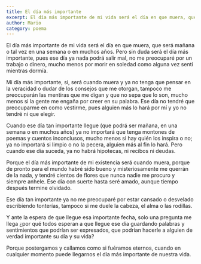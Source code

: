 ```yaml
---
title: El día más importante
excerpt: El día más importante de mi vida será el día en que muera, que será mañana o tal vez en una semana o en muchos años. Pero sin duda será el día más importante
author: Mario
category: poema
---
```


El día más importante de mi vida será el día en que muera, que será mañana o tal vez en una semana o en muchos años. Pero sin duda será el día más importante, pues ese día ya nada podrá salir mal, no me preocuparé por un trabajo o dinero, mucho menos por morir en soledad como alguna vez sentí mientras dormía. 

Mi día más importante, sí, será cuando muera y ya no tenga que pensar en la veracidad o dudar de los consejos que me otorgan, tampoco me preocuparán las mentiras que me digan y que no sepa que lo son, mucho menos si la gente me engaña por creer en su palabra. Ese día no tendré que preocuparme en como vestirme, pues alguien más lo hará por mí y yo no tendré ni que elegir. 

Cuando ese día tan importante llegue (que podrá ser mañana, en una semana o en muchos años) ya no importará que tenga montones de poemas y cuentos inconclusos, mucho menos si hay quién los inspira o no; ya no importará si limpio o no la pecera, alguien más al fin lo hará. Pero cuando ese día suceda, ya no habrá hipotecas, ni recibos ni deudas. 

Porque el día más importante de mi existencia será cuando muera, porque de pronto para el mundo habré sido bueno y misteriosamente me querrán de la nada, y tendré cientos de flores que nunca nadie me procuro y siempre anhele. Ese día con suerte hasta seré amado, aunque tiempo después termine olvidado. 

Ese día tan importante ya no me preocuparé por estar cansado o desvelado escribiendo tonterías, tampoco si me duele la cabeza, el alma o las rodillas. 

Y ante la espera de que llegue esa importante fecha, solo una pregunta me llega ¿por qué todos esperan a que llegue ese día guardando palabras y sentimientos que podrían ser expresados, que podrían hacerle a alguien de verdad importante su día y su vida?

Porque postergamos y callamos como si fuéramos eternos, cuando en cualquier momento puede llegarnos el día más importante de nuestra vida. 






